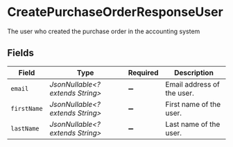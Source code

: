 # CreatePurchaseOrderResponseUser

The user who created the purchase order in the accounting system


## Fields

| Field                            | Type                             | Required                         | Description                      |
| -------------------------------- | -------------------------------- | -------------------------------- | -------------------------------- |
| `email`                          | *JsonNullable<? extends String>* | :heavy_minus_sign:               | Email address of the user.       |
| `firstName`                      | *JsonNullable<? extends String>* | :heavy_minus_sign:               | First name of the user.          |
| `lastName`                       | *JsonNullable<? extends String>* | :heavy_minus_sign:               | Last name of the user.           |